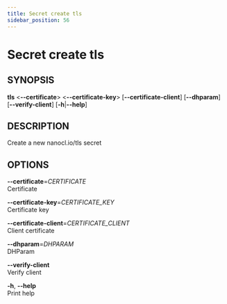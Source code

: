 ```yaml
---
title: Secret create tls
sidebar_position: 56
---
```


# Secret create tls

## SYNOPSIS

**tls** \<**--certificate**\> \<**--certificate-key**\>
\[**--certificate-client**\] \[**--dhparam**\] \[**--verify-client**\]
\[**-h**\|**--help**\]

## DESCRIPTION

Create a new nanocl.io/tls secret

## OPTIONS

**--certificate**=*CERTIFICATE*  
Certificate

**--certificate-key**=*CERTIFICATE_KEY*  
Certificate key

**--certificate-client**=*CERTIFICATE_CLIENT*  
Client certificate

**--dhparam**=*DHPARAM*  
DHParam

**--verify-client**  
Verify client

**-h**, **--help**  
Print help

